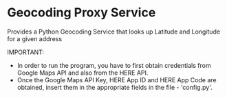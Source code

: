 # Geocoding Proxy Service
Provides a Python Geocoding Service that looks up Latitude and Longitude for a given address

IMPORTANT:

  * In order to run the program, you have to first obtain credentials from Google Maps API and also from the HERE API.
  * Once the Google Maps API Key, HERE App ID and HERE App Code are obtained, insert them in the appropriate fields in the file - 'config.py'.
